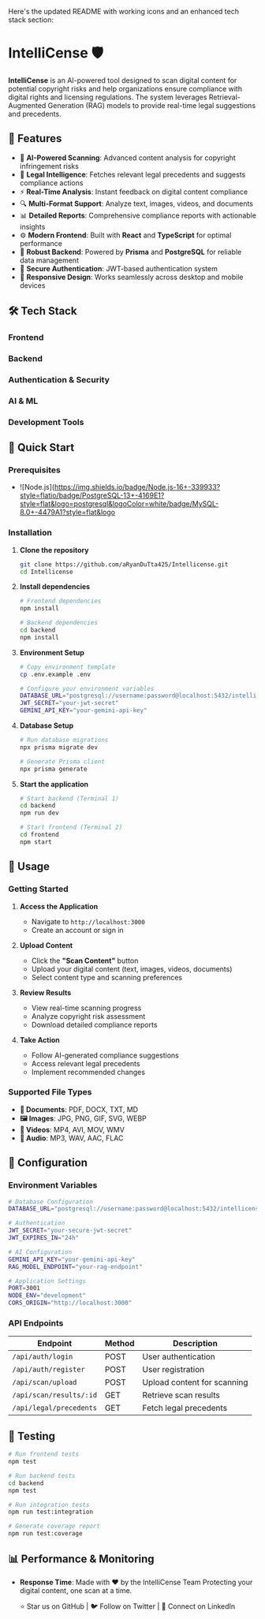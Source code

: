 Here's the updated README with working icons and an enhanced tech stack section:

# IntelliCense 🛡️


  
  
  


**IntelliCense** is an AI-powered tool designed to scan digital content for potential copyright risks and help organizations ensure compliance with digital rights and licensing regulations. The system leverages Retrieval-Augmented Generation (RAG) models to provide real-time legal suggestions and precedents.

## 🌟 Features

- 🧠 **AI-Powered Scanning**: Advanced content analysis for copyright infringement risks
- 📜 **Legal Intelligence**: Fetches relevant legal precedents and suggests compliance actions
- ⚡ **Real-Time Analysis**: Instant feedback on digital content compliance
- 🔍 **Multi-Format Support**: Analyze text, images, videos, and documents
- 📊 **Detailed Reports**: Comprehensive compliance reports with actionable insights
- ⚙️ **Modern Frontend**: Built with **React** and **TypeScript** for optimal performance
- 💾 **Robust Backend**: Powered by **Prisma** and **PostgreSQL** for reliable data management
- 🔐 **Secure Authentication**: JWT-based authentication system
- 📱 **Responsive Design**: Works seamlessly across desktop and mobile devices

## 🛠️ Tech Stack

### Frontend

  
  
  
  
  


### Backend

  
  
  
  


### Authentication & Security

  


### AI & ML

  
  


### Development Tools

  
  
  
  


## 🚀 Quick Start

### Prerequisites

- ![Node.js](https://img.shields.io/badge/Node.js-16+-339933?style=flatio/badge/PostgreSQL-13+-4169E1?style=flat&logo=postgresql&logoColor=white/badge/MySQL-8.0+-4479A1?style=flat&logo

### Installation

1. **Clone the repository**
   ```bash
   git clone https://github.com/aRyanDuTta425/Intellicense.git
   cd Intellicense
   ```

2. **Install dependencies**
   ```bash
   # Frontend dependencies
   npm install
   
   # Backend dependencies
   cd backend
   npm install
   ```

3. **Environment Setup**
   ```bash
   # Copy environment template
   cp .env.example .env
   
   # Configure your environment variables
   DATABASE_URL="postgresql://username:password@localhost:5432/intellicense"
   JWT_SECRET="your-jwt-secret"
   GEMINI_API_KEY="your-gemini-api-key"
   ```

4. **Database Setup**
   ```bash
   # Run database migrations
   npx prisma migrate dev
   
   # Generate Prisma client
   npx prisma generate
   ```

5. **Start the application**
   ```bash
   # Start backend (Terminal 1)
   cd backend
   npm run dev
   
   # Start frontend (Terminal 2)
   cd frontend
   npm start
   ```

## 📖 Usage

### Getting Started

1. **Access the Application**
   - Navigate to `http://localhost:3000`
   - Create an account or sign in

2. **Upload Content**
   - Click the **"Scan Content"** button
   - Upload your digital content (text, images, videos, documents)
   - Select content type and scanning preferences

3. **Review Results**
   - View real-time scanning progress
   - Analyze copyright risk assessment
   - Download detailed compliance reports

4. **Take Action**
   - Follow AI-generated compliance suggestions
   - Access relevant legal precedents
   - Implement recommended changes

### Supported File Types

- **📄 Documents**: PDF, DOCX, TXT, MD
- **🖼️ Images**: JPG, PNG, GIF, SVG, WEBP
- **🎥 Videos**: MP4, AVI, MOV, WMV
- **🎵 Audio**: MP3, WAV, AAC, FLAC

## 🔧 Configuration

### Environment Variables

```bash
# Database Configuration
DATABASE_URL="postgresql://username:password@localhost:5432/intellicense"

# Authentication
JWT_SECRET="your-secure-jwt-secret"
JWT_EXPIRES_IN="24h"

# AI Configuration
GEMINI_API_KEY="your-gemini-api-key"
RAG_MODEL_ENDPOINT="your-rag-endpoint"

# Application Settings
PORT=3001
NODE_ENV="development"
CORS_ORIGIN="http://localhost:3000"
```

### API Endpoints

| Endpoint | Method | Description |
|----------|--------|-------------|
| `/api/auth/login` | POST | User authentication |
| `/api/auth/register` | POST | User registration |
| `/api/scan/upload` | POST | Upload content for scanning |
| `/api/scan/results/:id` | GET | Retrieve scan results |
| `/api/legal/precedents` | GET | Fetch legal precedents |

## 🧪 Testing

```bash
# Run frontend tests
npm test

# Run backend tests
cd backend
npm test

# Run integration tests
npm run test:integration

# Generate coverage report
npm run test:coverage
```

## 📊 Performance & Monitoring

- **Response Time**: 
  Made with ❤️ by the IntelliCense Team
  Protecting your digital content, one scan at a time.



  ⭐ Star us on GitHub |
  🐦 Follow on Twitter |
  💼 Connect on LinkedIn


 
 
